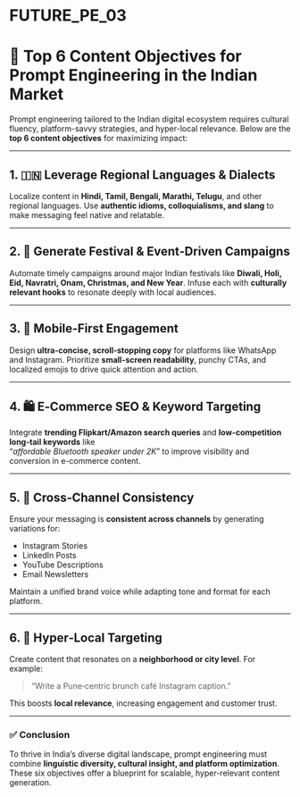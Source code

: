 # FUTURE_PE_03
# 📌 Top 6 Content Objectives for Prompt Engineering in the Indian Market

Prompt engineering tailored to the Indian digital ecosystem requires cultural fluency, platform-savvy strategies, and hyper-local relevance. Below are the **top 6 content objectives** for maximizing impact:

---

## 1. 🇮🇳 Leverage Regional Languages & Dialects  
Localize content in **Hindi, Tamil, Bengali, Marathi, Telugu**, and other regional languages. Use **authentic idioms, colloquialisms, and slang** to make messaging feel native and relatable.

---

## 2. 🎉 Generate Festival & Event‑Driven Campaigns  
Automate timely campaigns around major Indian festivals like **Diwali, Holi, Eid, Navratri, Onam, Christmas, and New Year**. Infuse each with **culturally relevant hooks** to resonate deeply with local audiences.

---

## 3. 📱 Mobile‑First Engagement  
Design **ultra‑concise, scroll‑stopping copy** for platforms like WhatsApp and Instagram. Prioritize **small-screen readability**, punchy CTAs, and localized emojis to drive quick attention and action.

---

## 4. 🛍️ E‑Commerce SEO & Keyword Targeting  
Integrate **trending Flipkart/Amazon search queries** and **low‑competition long‑tail keywords** like  
“_affordable Bluetooth speaker under 2K_” to improve visibility and conversion in e-commerce content.

---

## 5. 🔁 Cross‑Channel Consistency  
Ensure your messaging is **consistent across channels** by generating variations for:

- Instagram Stories  
- LinkedIn Posts  
- YouTube Descriptions  
- Email Newsletters  

Maintain a unified brand voice while adapting tone and format for each platform.

---

## 6. 📍 Hyper‑Local Targeting  
Create content that resonates on a **neighborhood or city level**. For example:  
> “Write a Pune‑centric brunch café Instagram caption.”

This boosts **local relevance**, increasing engagement and customer trust.

---

### ✅ Conclusion  
To thrive in India’s diverse digital landscape, prompt engineering must combine **linguistic diversity, cultural insight, and platform optimization**. These six objectives offer a blueprint for scalable, hyper-relevant content generation.

